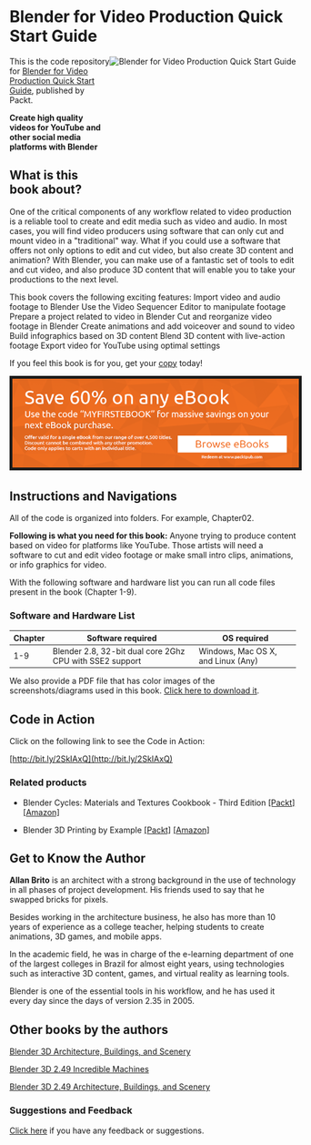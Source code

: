 # Blender for Video Production Quick Start Guide

<a href="https://www.packtpub.com/business/blender-video-production-quick-start-guide?utm_source=github&utm_medium=repository&utm_campaign=9781789804959 "><img src="https://dz13w8afd47il.cloudfront.net/sites/default/files/imagecache/ppv4_main_book_cover/B12668.png" alt="Blender for Video Production Quick Start Guide" height="256px" align="right"></a>

This is the code repository for [Blender for Video Production Quick Start Guide](https://www.packtpub.com/business/blender-video-production-quick-start-guide?utm_source=github&utm_medium=repository&utm_campaign=9781789804959), published by Packt.

**Create high quality videos for YouTube and other social media platforms with Blender**

## What is this book about?
One of the critical components of any workflow related to video production is a reliable tool to create and edit media such as video and audio. In most cases, you will find video producers using software that can only cut and mount video in a "traditional" way. What if you could use a software that offers not only options to edit and cut video, but also create 3D content and animation? With Blender, you can make use of a fantastic set of tools to edit and cut video, and also produce 3D content that will enable you to take your productions to the next level.

This book covers the following exciting features:
Import video and audio footage to Blender 
Use the Video Sequencer Editor to manipulate footage 
Prepare a project related to video in Blender 
Cut and reorganize video footage in Blender 
Create animations and add voiceover and sound to video 
Build infographics based on 3D content 
Blend 3D content with live-action footage 
Export video for YouTube using optimal settings 

If you feel this book is for you, get your [copy](https://www.amazon.com/dp/1789804957) today!

<a href="https://www.packtpub.com/?utm_source=github&utm_medium=banner&utm_campaign=GitHubBanner"><img src="https://raw.githubusercontent.com/PacktPublishing/GitHub/master/GitHub.png" 
alt="https://www.packtpub.com/" border="5" /></a>

## Instructions and Navigations
All of the code is organized into folders. For example, Chapter02.

**Following is what you need for this book:**
Anyone trying to produce content based on video for platforms like YouTube. Those artists will need a software to cut and edit video footage or make small intro clips, animations, or info graphics for video.

With the following software and hardware list you can run all code files present in the book (Chapter 1-9).
### Software and Hardware List
| Chapter | Software required | OS required |
| -------- | ------------------------------------ | ----------------------------------- |
| 1-9 | Blender 2.8, 32-bit dual core 2Ghz CPU with SSE2 support | Windows, Mac OS X, and Linux (Any)

We also provide a PDF file that has color images of the screenshots/diagrams used in this book. [Click here to download it](http://www.packtpub.com/sites/default/files/downloads/9781789804959_ColorImages.pdf).

## Code in Action

Click on the following link to see the Code in Action:

[http://bit.ly/2SkIAxQ](http://bit.ly/2SkIAxQ)


### Related products
* Blender Cycles: Materials and Textures Cookbook - Third Edition [[Packt]](https://www2.packtpub.com/hardware-and-creative/blender-cycles-materials-and-textures-cookbook-third-edition?utm_source=github&utm_medium=repository&utm_campaign=9781784399931 ) [[Amazon]](https://www.amazon.com/dp/1784399930)

* Blender 3D Printing by Example  [[Packt]](https://india.packtpub.com/in/application-development/blender-3d-printing-example?utm_source=github&utm_medium=repository&utm_campaign=) [[Amazon]](https://www.amazon.com/dp/1788390547)

## Get to Know the Author
**Allan Brito**
is an architect with a strong background in the use of technology in all phases of project development. His friends used to say that he swapped bricks for pixels.

Besides working in the architecture business, he also has more than 10 years of experience as a college teacher, helping students to create animations, 3D games, and mobile apps.

In the academic field, he was in charge of the e-learning department of one of the largest colleges in Brazil for almost eight years, using technologies such as interactive 3D content, games, and virtual reality as learning tools.

Blender is one of the essential tools in his workflow, and he has used it every day since the days of version 2.35 in 2005.

## Other books by the authors
[Blender 3D Architecture, Buildings, and Scenery](https://www.packtpub.com/hardware-and-creative/blender-3d-architecture-buildings-and-scenery?utm_source=github&utm_medium=repository&utm_campaign=9781847193674 )

[Blender 3D 2.49 Incredible Machines](https://www.packtpub.com/hardware-and-creative/blender-3d-249-incredible-machines?utm_source=github&utm_medium=repository&utm_campaign=9781847197467 )

[Blender 3D 2.49 Architecture, Buildings, and Scenery](https://www.packtpub.com/hardware-and-creative/blender-3d-249-architecture-buildings-and-scenery?utm_source=github&utm_medium=repository&utm_campaign=9781849510486 )

### Suggestions and Feedback
[Click here](https://docs.google.com/forms/d/e/1FAIpQLSdy7dATC6QmEL81FIUuymZ0Wy9vH1jHkvpY57OiMeKGqib_Ow/viewform) if you have any feedback or suggestions.


